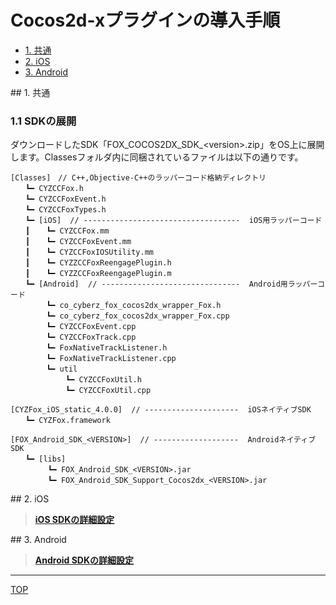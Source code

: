 # Cocos2d-xプラグインの導入手順

* [1. 共通](#common)
* [2. iOS](./README.md#ios)
* [3. Android](./README.md#android)


<div id="common"></div>
## 1. 共通

### 1.1 SDKの展開

ダウンロードしたSDK「FOX_COCOS2DX_SDK_&lt;version&gt;.zip」をOS上に展開します。Classesフォルダ内に同梱されているファイルは以下の通りです。

```
[Classes]　// C++,Objective-C++のラッパーコード格納ディレクトリ
　　┗━ CYZCCFox.h
　　┗━ CYZCCFoxEvent.h
　　┗━ CYZCCFoxTypes.h
　　┗━ [iOS]  // -----------------------------------  iOS用ラッパーコード
　　┃　  ┗━ CYZCCFox.mm
　　┃　  ┗━ CYZCCFoxEvent.mm
　　┃　  ┗━ CYZCCFoxIOSUtility.mm
　　┃　  ┗━ CYZZCCFoxReengagePlugin.h
　　┃　  ┗━ CYZZCCFoxReengagePlugin.m
　　┗━ [Android]  // -------------------------------  Android用ラッパーコード
　　 　  ┗━ co_cyberz_fox_cocos2dx_wrapper_Fox.h
　　 　  ┗━ co_cyberz_fox_cocos2dx_wrapper_Fox.cpp
　　 　  ┗━ CYZCCFoxEvent.cpp
　　 　  ┗━ CYZCCFoxTrack.cpp
　　 　  ┗━ FoxNativeTrackListener.h
　　 　  ┗━ FoxNativeTrackListener.cpp
　　 　  ┗━ util
　　 　 　　  ┗━ CYZCCFoxUtil.h
　　 　 　　  ┗━ CYZCCFoxUtil.cpp

[CYZFox_iOS_static_4.0.0]  // ---------------------  iOSネイティブSDK
　　┗━ CYZFox.framework

[FOX_Android_SDK_<VERSION>]  // -------------------  AndroidネイティブSDK
　　┗━ [libs]
　　　　　┗━ FOX_Android_SDK_<VERSION>.jar
　　　　　┗━ FOX_Android_SDK_Support_Cocos2dx_<VERSION>.jar
```


<div id="ios"></div>
## 2. iOS

> **[iOS SDKの詳細設定](./ios/README.md)**

<div id="android"></div>
## 3. Android

> **[Android SDKの詳細設定](./android/README.md)**

---
[TOP](../../README.md)
